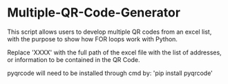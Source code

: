 # Multiple-QR-Code-Generator
This script allows users to develop multiple QR codes from an excel list, with the purpose to show how FOR loops work with Python.

Replace 'XXXX' with the full path of the excel file with the list of addresses, or information to be contained in the QR Code.

pyqrcode will need to be installed through cmd by: 'pip install pyqrcode'
